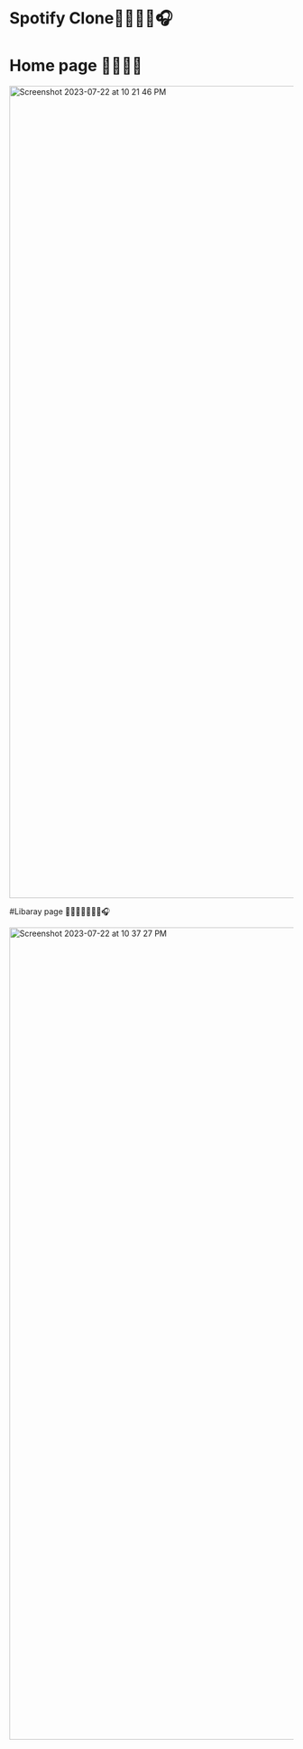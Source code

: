 # Spotify Clone🎤🎵🎶🎸🎧


# Home page 🎺🎺🎷🪇

<img width="1440" alt="Screenshot 2023-07-22 at 10 21 46 PM" src="https://github.com/ankit071105/music/assets/139707943/9a017ce8-2e3b-4b35-901f-d4eb170c9fbe">


#Libaray page  🎻🎻🎻🎹🎵🎼🎶🎧

<img width="1440" alt="Screenshot 2023-07-22 at 10 37 27 PM" src="https://github.com/ankit071105/music/assets/139707943/9dc5338b-025f-411e-b4a3-a461784cc3d9">
